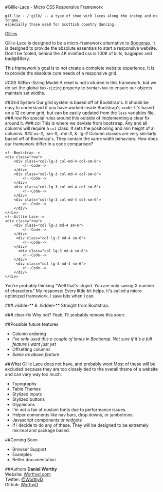#Gillie-Lace - Micro CSS Responsive Framework

```
gil·lie - /ˈgilē/ -- a type of shoe with laces along the instep and no tongue, 
especially those used for Scottish country dancing. 
```
<a href="http://en.wikipedia.org/wiki/Ghillies_(dance)">Gillies</a>

Gillie-Lace is designed to be a micro-framework alternative to <a href="http://getbootstrap.com">Bootstrap</a>. It is designed to provide the absolute essentials to start a responsive website. Don't be fooled, behind the 4K minified css is 100K of kilts, bagpipes and bad@$$ery.  

This framework's goal is to not create a complete website experience. It is to provide the absolute core needs of a responsive grid.

#CSS
##Box-Sizing Model
A reset is not included in this framework, but we do set the global ```box-sizing``` property to ``border-box`` to ensure our objects maintain set widths.

##Grid System
Our grid system is based off of Bootstrap's.  It should be easy to understand if you have worked inside Bootstrap's code.  It's based on a 12 column grid, but can be easily updated from the `less` variables file.
###.row
No special rules around this outside of implementing a clear fix around it.
###.col
This is where we deviate from bootstrap. Any and all columns will require a `col` class.  It sets the positioning and min height of all columns.
###.xs-#, .sm-#, .md-#, & .lg-# 
Column classes are very similarly based off of Bootstrap's. They contain the same width behaviors.  How does our framework differ in a code comparison?

```
<!--Bootstrap-->
<div class="row">
    <div class="col-lg-3 col-md-4 col-sm-6">
        <!--Code-->
    </div>
    <div class="col-lg-3 col-md-4 col-sm-6">
        <!--Code-->
    </div>
    <div class="col-lg-3 col-md-4 col-sm-6">
        <!--Code-->
    </div>
    <div class="col-lg-3 col-md-4 col-sm-6">
        <!--Code-->
    </div>
</div>
<!--Gillie Lace-->
<div class="row">
    <div class="col lg-3 md-4 sm-6">
        <!--Code-->
    </div>
     <div class="col lg-3 md-4 sm-6">
        <!--Code-->
    </div>
      <div class="col lg-3 md-4 sm-6">
        <!--Code-->
    </div>
     <div class="col lg-3 md-4 sm-6">
        <!--Code-->
    </div>
</div>
```
You're probably thinking "Well that's stupid. You are only saving X number of characters." My response: Every little bit helps.  It's called a micro optimized framework.  I save bits when I can.

###.visible-** & .hidden-**
Straight from Bootstrap.

###.clear-fix
Why not?  Yeah, I'll probably remove this soon.

##Possible future features
* Column ordering
 * _I've only used this a couple of times in Bootstrap. Not sure if it's a full feature I want just yet_
* Offsetting columns
 * _Same as above feature_

##What Gillie Lace does not have, and probably wont
Most of these will be excluded because they are too closely tied to the overall theme of a website and can vary way too much.
* Typography
* Table Themes
* Stylized inputs
* Stylized buttons
* Glyphicons
 * I'm not a fan of custom fonts due to performance issues.  
* Helper comonents like nav bars, drop downs, or jumbotrons.
* Javascript components or widgets
 * If I decide to do any of these. They will be designed to be extremely minimal and package based.

##Coming Soon
* Browser Support
* Examples
* Better documentation

##Authors
__Daniel Worthy__ <br />
Website: <a href="http://worthyd.com">Worthyd.com</a><br />
Twitter: <a href="https://twitter.com/WorthyD/">@WorthyD</a><br />
Github: <a href="https://github.com/WorthyD">WorthyD</a><br />

